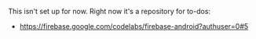 This isn't set up for now. Right now it's a repository for to-dos:
- https://firebase.google.com/codelabs/firebase-android?authuser=0#5